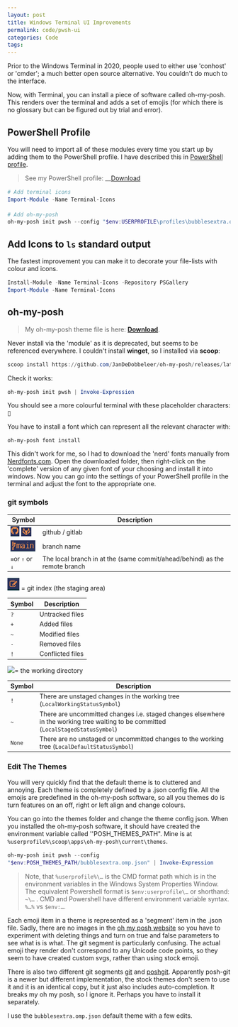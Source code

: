 ```yaml
---
layout: post
title: Windows Terminal UI Improvements
permalink: code/pwsh-ui
categories: Code
tags:
---
```


Prior to the Windows Terminal in 2020, people used to either use 'conhost' or 'cmder'; a much better open source alternative. You couldn't do much to the interface.

Now, with Terminal, you can install a piece of software called oh-my-posh. This renders over the terminal and adds a set of emojis (for which there is no glossary but can be figured out by trial and error).

## PowerShell Profile

You will need to import all of these modules every time you start up by adding them to the PowerShell profile. I have described this in [PowerShell profile](./pwsh-profile).

> See my PowerShell profile: __[Download](../assets/pwsh.ps1)



```powershell
# Add terminal icons
Import-Module -Name Terminal-Icons

# Add oh-my-posh
oh-my-posh init pwsh --config "$env:USERPROFILE\profiles\bubblesextra.omp.json" | Invoke-Expression
```

## Add Icons to `ls` standard output

The fastest improvement you can make it to decorate your file-lists with colour and icons.

```powershell
Install-Module -Name Terminal-Icons -Repository PSGallery
Import-Module -Name Terminal-Icons
```

## oh-my-posh

> My oh-my-posh theme file is here: __[Download](../assets/bubblesextra.omp.json)__.

Never install via the 'module' as it is deprecated, but seems to be referenced everywhere. I couldn't install __winget__, so I installed via __scoop__:

```powershell
scoop install https://github.com/JanDeDobbeleer/oh-my-posh/releases/latest/download/oh-my-posh.json
```

Check it works:

```powershell
oh-my-posh init pwsh | Invoke-Expression
```

You should see a more colourful terminal with these placeholder characters: ▯

You have to install a font which can represent all the relevant character with:

```
oh-my-posh font install
```

This didn't work for me, so I had to download the 'nerd' fonts manually from [Nerdfonts.com](https://www.nerdfonts.com/font-downloads). Open the downloaded folder, then right-click on the 'complete' version of any given font of your choosing and install it into windows.
Now you can go into the settings of your PowerShell profile in the terminal and adjust the font to the appropriate one.

### git symbols

Symbol | Description
-|-
![](../assets/20220902100357.png) ![](../assets/20220902144542.png)| github / gitlab
![](../assets/20220902144608.png) | branch name
`≡`or `↑` or `↓` | The local branch in at the (same commit/ahead/behind) as the remote branch

![](../assets/20220902111935.png) = git index (the staging area)

Symbol | Description
-|-
`?` |Untracked files
`+` | Added files
`~` | Modified files
`-` | Removed files
`!` | Conflicted files

![](../assets/20220902113712.png)= the working directory

Symbol | Description
-|-
`!` | There are unstaged changes in the working tree (`LocalWorkingStatusSymbol`)
`~` | There are uncommitted changes i.e. staged changes elsewhere in the working tree waiting to be committed (`LocalStagedStatusSymbol`)
`None` | There are no unstaged or uncommitted changes to the working tree (`LocalDefaultStatusSymbol`)

### Edit The Themes

You will very quickly find that the default theme is to cluttered and annoying. Each theme is completely defined by a .json config file. All the emojis are predefined in the oh-my-posh software, so all you themes do is turn features on an off, right or left align and change colours.

You can go into the themes folder and change the theme config json. When you installed the oh-my-posh software, it should have created the environment variable called ''POSH_THEMES_PATH". Mine is at `%userprofile%\scoop\apps\oh-my-posh\current\themes`.

```powershell
oh-my-posh init pwsh --config 
"$env:POSH_THEMES_PATH/bubblesextra.omp.json" | Invoke-Expression
```

> Note, that `%userprofile%\…` is the CMD format path which is in the environment variables in the Windows System Properties Window.  The equivalent Powershell format is  `$env:userprofile\…` or shorthand: `~\…` . CMD and Powershell have different environment variable syntax. `%…%` vs `$env:…`.

Each emoji item in a theme is represented as a 'segment' item in the .json file.  Sadly, there are no images in the [oh my posh website](https://ohmyposh.dev/docs/) so you have to experiment with deleting things and turn on true and false parameters to see what is is what. The git segment is particularly confusing. The actual emoji they render don't correspond to any Unicode code points, so they seem to have created custom svgs, rather than using stock emoji.

There is also two different git segments [git](https://ohmyposh.dev/docs/segments/git) and [poshgit](https://ohmyposh.dev/docs/segments/poshgit). Apparently posh-git is a newer but different implementation, the stock themes don't seem to use it and it is an identical copy, but it just also includes auto-completion. It breaks my oh my posh, so I ignore it. Perhaps you have to install it separately.

I use the `bubblesextra.omp.json` default theme with a few edits.
